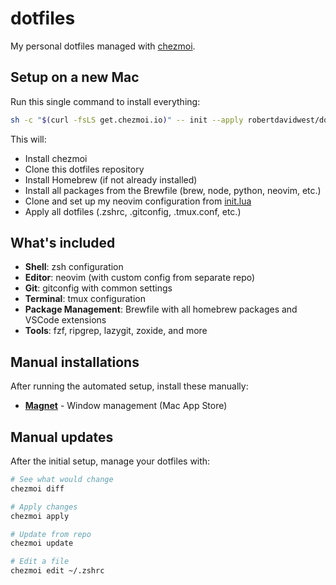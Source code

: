 # dotfiles

My personal dotfiles managed with [chezmoi](https://www.chezmoi.io/).

## Setup on a new Mac

Run this single command to install everything:

```bash
sh -c "$(curl -fsLS get.chezmoi.io)" -- init --apply robertdavidwest/dotfiles
```

This will:
- Install chezmoi
- Clone this dotfiles repository
- Install Homebrew (if not already installed)
- Install all packages from the Brewfile (brew, node, python, neovim, etc.)
- Clone and set up my neovim configuration from [init.lua](https://github.com/robertdavidwest/init.lua)
- Apply all dotfiles (.zshrc, .gitconfig, .tmux.conf, etc.)

## What's included

- **Shell**: zsh configuration
- **Editor**: neovim (with custom config from separate repo)
- **Git**: gitconfig with common settings
- **Terminal**: tmux configuration
- **Package Management**: Brewfile with all homebrew packages and VSCode extensions
- **Tools**: fzf, ripgrep, lazygit, zoxide, and more

## Manual installations

After running the automated setup, install these manually:

- **[Magnet](https://apps.apple.com/us/app/magnet/id441258766)** - Window management (Mac App Store)

## Manual updates

After the initial setup, manage your dotfiles with:

```bash
# See what would change
chezmoi diff

# Apply changes
chezmoi apply

# Update from repo
chezmoi update

# Edit a file
chezmoi edit ~/.zshrc
```